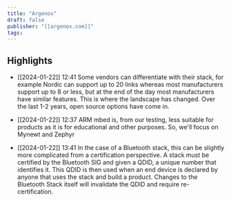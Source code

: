 ```yaml
---
title: "Argenox"
draft: false
publisher: "[[argenox.com]]"
tags:
---
```



## Highlights
* [[2024-01-22]] 12:41  Some vendors can differentiate with their stack, for example Nordic can support up to 20 links whereas most manufacturers support up to 8 or less, but at the end of the day most manufacturers have similar features. This is where the landscape has changed. Over the last 1-2 years, open source options have come in.

* [[2024-01-22]] 12:37  ARM mbed is, from our testing, less suitable for products as it is for educational and other purposes. So, we'll focus on Mynewt and Zephyr

* [[2024-01-22]] 13:41  In the case of a Bluetooth stack, this can be slightly more complicated from a certification perspective. A stack must be certified by the Bluetooth SIG and given a QDID, a unique number that identifies it. This QDID is then used when an end device is declared by anyone that uses the stack and build a product. Changes to the Bluetooth Stack itself will invalidate the QDID and require re-certification.

